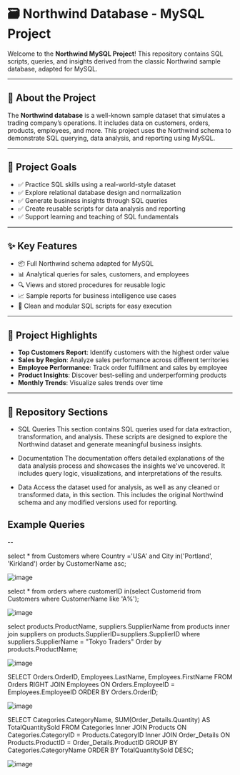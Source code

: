 # 🗃️ Northwind Database - MySQL Project

Welcome to the **Northwind MySQL Project**! This repository contains SQL scripts, queries, and insights derived from the classic Northwind sample database, adapted for MySQL.

---

## 📌 About the Project

The **Northwind database** is a well-known sample dataset that simulates a trading company’s operations. It includes data on customers, orders, products, employees, and more. This project uses the Northwind schema to demonstrate SQL querying, data analysis, and reporting using MySQL.

---

## 🎯 Project Goals

- ✅ Practice SQL skills using a real-world-style dataset
- ✅ Explore relational database design and normalization
- ✅ Generate business insights through SQL queries
- ✅ Create reusable scripts for data analysis and reporting
- ✅ Support learning and teaching of SQL fundamentals

---

## ✨ Key Features

- 📦 Full Northwind schema adapted for MySQL
- 📊 Analytical queries for sales, customers, and employees
- 🔍 Views and stored procedures for reusable logic
- 📈 Sample reports for business intelligence use cases
- 🧪 Clean and modular SQL scripts for easy execution

---

## 🌟 Project Highlights

- **Top Customers Report**: Identify customers with the highest order value
- **Sales by Region**: Analyze sales performance across different territories
- **Employee Performance**: Track order fulfillment and sales by employee
- **Product Insights**: Discover best-selling and underperforming products
- **Monthly Trends**: Visualize sales trends over time

---

## 📁 Repository Sections

- SQL Queries
    This section contains SQL queries used for data extraction, transformation, and analysis. These scripts are designed to explore the Northwind dataset and generate meaningful business insights.

- Documentation
    The documentation offers detailed explanations of the data analysis process and showcases the insights we've uncovered. It includes query logic, visualizations, and interpretations of the results.

- Data
    Access the dataset used for analysis, as well as any cleaned or transformed data, in this section. This includes the original Northwind schema and any modified versions used for reporting.
## Example Queries

--


select * from Customers where Country ='USA' and City  in('Portland', 'Kirkland') order by CustomerName asc;

![image](https://github.com/user-attachments/assets/eb891fa3-841b-4c62-b99b-a5eeab005826)


select * from orders where customerID in(select Customerid from Customers where CustomerName like 'A%');

![image](https://github.com/user-attachments/assets/a8ed95f4-b418-4473-8b36-53c6c14f1b86)


select products.ProductName, suppliers.SupplierName from products
inner join suppliers on products.SupplierID=suppliers.SupplierID
where suppliers.SupplierName = "Tokyo Traders" Order by products.ProductName;

![image](https://github.com/user-attachments/assets/b9368117-ac82-48eb-a6cb-7b5bfe02c906)


SELECT Orders.OrderID, Employees.LastName, Employees.FirstName
FROM Orders
RIGHT JOIN Employees ON Orders.EmployeeID = Employees.EmployeeID
ORDER BY Orders.OrderID;

![image](https://github.com/user-attachments/assets/6217f712-e8d3-4be2-bbba-8a3d8f433fdb)


SELECT 
    Categories.CategoryName,
    SUM(Order_Details.Quantity) AS TotalQuantitySold
FROM 
    Categories
Inner JOIN 
    Products ON Categories.CategoryID = Products.CategoryID
Inner JOIN 
    Order_Details ON Products.ProductID = Order_Details.ProductID
GROUP BY 
    Categories.CategoryName
ORDER BY 
    TotalQuantitySold DESC;
    
![image](https://github.com/user-attachments/assets/1df0f110-c6cb-47b6-ade9-ad8a1a6efc82)





